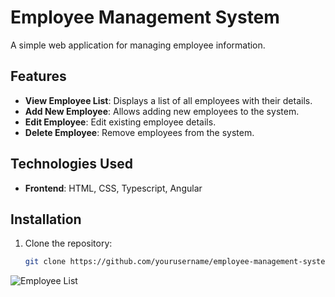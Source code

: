 # Employee Management System

A simple web application for managing employee information.

## Features

- **View Employee List**: Displays a list of all employees with their details.
- **Add New Employee**: Allows adding new employees to the system.
- **Edit Employee**: Edit existing employee details.
- **Delete Employee**: Remove employees from the system.

## Technologies Used

- **Frontend**: HTML, CSS, Typescript, Angular

## Installation

1. Clone the repository:
   ```bash
   git clone https://github.com/yourusername/employee-management-system.git
![Employee List](https://github.com/Ulugbek1904/angular_18_crud/blob/main/src/assets/Webpage/Screenshot%202025-05-07%20184628.png?raw=true)
